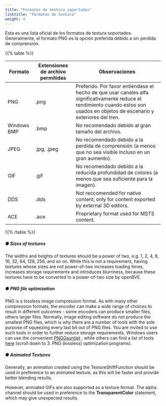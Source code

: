 ```yaml
---
title: "Formatos de textura soportados"
linktitle: "Formatos de textura"
weight: 4
---
```


Esta es una lista oficial de los formatos de textura soportados. Generalmente, el formato PNG es la opción preferida debido a sin perdida de comprensión.

{{% table %}}

| Formato      | Extensiones de archivo permitidas | Observaciones                                                      |
| ----------- | ----------------------- | ------------------------------------------------------------ |
| PNG         | .png                    | Preferido. Por favor entiéndase el hecho de que usar canales alfa significativamente reduce el rendimiento cuando estos son usados en objetos de escenario y exteriores del tren. |
| Windows BMP | .bmp                    | No recomendado debido al gran tamaño del archivo.                      |
| JPEG        | .jpg, .jpeg             | No recomendado debido a la perdida de comprensión (a menos que no sea visible incluso en un gran aumento).  |
| GIF         | .gif                    | No recomendado debido a la reducida profundidad de colores (a menos que sea suficiente para la imagen). |
| DDS         | .dds                    | Not reccomended for native content, only for content exported by external 3D editors. |
| ACE         | .ace                    | Proprietary format used for MSTS content.                    |

{{% /table %}}

##### ● Sizes of textures

The widths and heights of textures should be a power of two, e.g. 1, 2, 4, 8, 16, 32, 64, 128, 256, and so on. While this is not a requirement, having textures whose sizes are not power-of-two increases loading times, increases storage requirements and introduces blurriness, because these textures have to be converted to a power-of-two size by openBVE.

##### ● PNG file optimization

PNG is a lossless image compression format. As with many other compression formats, the encoder can make a wide range of choices to result in different outcomes - some encoders can produce smaller files, others larger files. Normally, image editing software do not produce the smallest PNG files, which is why there are a number of tools with the sole purpose of squeezing every last bit out of PNG files. You are invited to use such tools in order to further reduce storage requirements. Windows users can use the convenient [PNGGauntlet](http://brh.numbera.com/software/pnggauntlet/) , while others can find a list of tools [here](http://optipng.sourceforge.net/pngtech/optipng.html)  (scroll down to 3. PNG (lossless) optimization programs).

##### ● Animated Textures

Generally, an animation created using the TextureShiftFunction should be used in preference to an animated texture, as this will be faster and provide better blending results.

However, animated GIFs are also supported as a texture format. The alpha channel should be used in preference to the **TransparentColor** statement, which may give unexpected results.